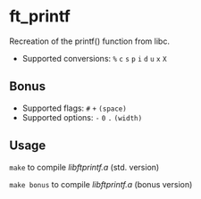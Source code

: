 # ft_printf
Recreation of the printf() function from libc.

- Supported conversions: `%` `c` `s` `p` `i` `d` `u` `x` `X`

## Bonus
- Supported flags: `#` `+` `(space)`
- Supported options: `-` `0` `.` `(width)`

## Usage
`make` to compile *libftprintf.a* (std. version)

`make bonus` to compile *libftprintf.a* (bonus version)
